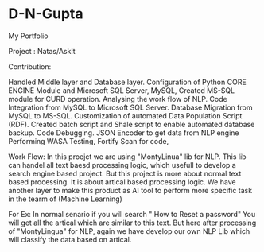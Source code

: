 # D-N-Gupta
My Portfolio 

Project :  Natas/AskIt

Contribution:
	
Handled Middle layer and Database layer. Configuration of Python CORE ENGINE Module and Microsoft SQL Server,
MySQL, Created MS-SQL module for CURD operation. Analysing the work flow of NLP. Code Integration from MySQL to Microsoft SQL Server.
Database Migration from MySQL to MS-SQL. Customization of automated Data Population Script (RDF). 
Created batch script and Shale script to enable automated database backup. Code Debugging.
JSON Encoder to get data from NLP engine Performing WASA Testing, Fortify Scan for code,

Work Flow: In this proejct we are using "MontyLinua" lib for NLP. This lib can handel all text baesd processing logic, which usefull to develop a search engine based project. But this project is more about normal text based processing. It is about artical based processing logic. We have another layer to make this product as AI tool to perform more specific task in the tearm of (Machine Learning)

For Ex: In normal senario if you will search " How to Reset a password"
You will get all the artical which are similar to this text. But here after processing of "MontyLingua" for NLP, again we have develop our own NLP Lib which will classify the data based on artical.  
